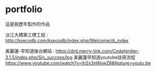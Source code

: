 # portfolio
這是我歷年製作的作品

淡江大橋第三標工程  : http://ksecodb.com/ksecodb/index.php/Welcome/dj_index

美麗蓮-早知道後台網站  : https://drd.merry-link.com/CodeIgniter-3.1.5/index.php/Sin_success/log
美麗蓮早知道youtube註冊流程  https://www.youtube.com/watch?v=th2x3nWowZ8&feature=youtu.be

